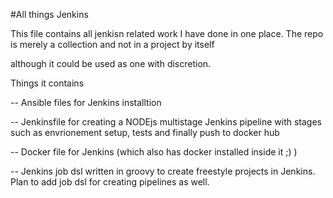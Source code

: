 

#All things Jenkins

This file contains all jenkisn related work I have done in one place. The repo is merely a collection and not in a project by itself

although it could be used as one with discretion.

Things it contains

-- Ansible files for Jenkins installtion

-- Jenkinsfile for creating a NODEjs multistage Jenkins pipeline with stages such as envrionement setup, tests and finally push to docker hub

-- Docker file for Jenkins (which also has docker installed inside it  ;) ) 

-- Jenkins job dsl written in groovy to create freestyle projects in Jenkins. Plan to add job dsl for creating pipelines as well.



